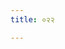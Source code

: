 ```yaml
---
title: ०२२

---
```

<div class="js_include" url="vetAla-panchavimshatikA/015.md"  newLevelForH1="2" includeTitle="false"> </div>